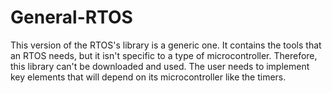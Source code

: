 # General-RTOS
This version of the RTOS's library is a generic one. It contains the tools that an RTOS needs, but it isn't specific to a type of microcontroller. Therefore, this library can't be downloaded and used. The user needs to implement key elements that will depend on its microcontroller like the timers.
